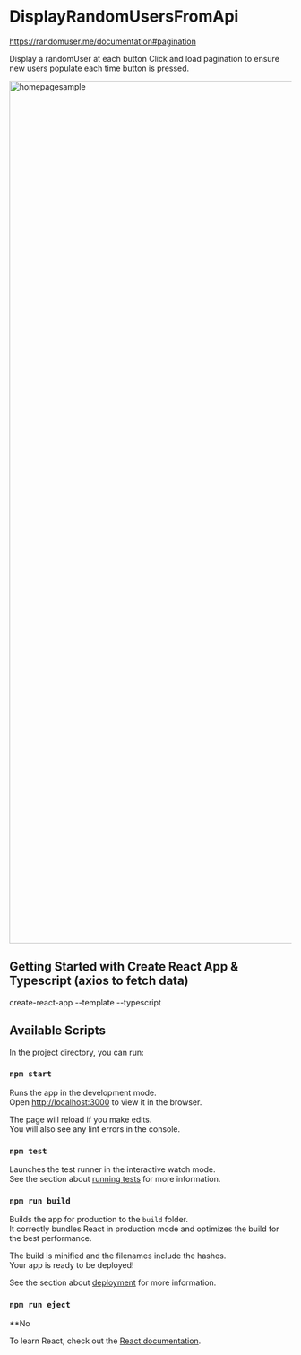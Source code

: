 # DisplayRandomUsersFromApi

https://randomuser.me/documentation#pagination

Display a randomUser at each button Click and load pagination to ensure new users populate each time button is pressed.


<img width="1540" alt="homepagesample" src="https://user-images.githubusercontent.com/8496716/169563062-cf75ed16-f1b0-4974-936d-5cae66c905c5.png">





## Getting Started with Create React App & Typescript (axios to fetch data) 

create-react-app --template --typescript

## Available Scripts

In the project directory, you can run:

### `npm start`

Runs the app in the development mode.\
Open [http://localhost:3000](http://localhost:3000) to view it in the browser.

The page will reload if you make edits.\
You will also see any lint errors in the console.

### `npm test`

Launches the test runner in the interactive watch mode.\
See the section about [running tests](https://facebook.github.io/create-react-app/docs/running-tests) for more information.

### `npm run build`

Builds the app for production to the `build` folder.\
It correctly bundles React in production mode and optimizes the build for the best performance.

The build is minified and the filenames include the hashes.\
Your app is ready to be deployed!

See the section about [deployment](https://facebook.github.io/create-react-app/docs/deployment) for more information.

### `npm run eject`

\*\*No

To learn React, check out the [React documentation](https://reactjs.org/).

